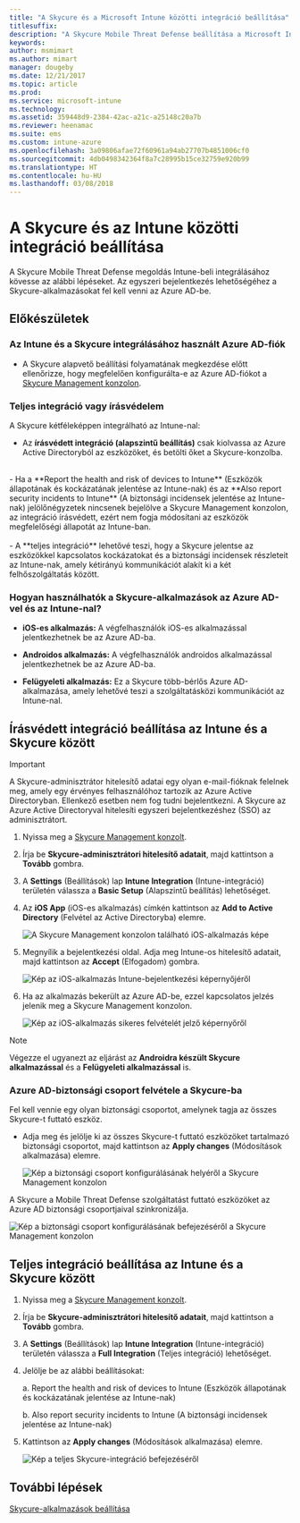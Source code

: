 ```yaml
---
title: "A Skycure és a Microsoft Intune közötti integráció beállítása"
titlesuffix: 
description: "A Skycure Mobile Threat Defense beállítása a Microsoft Intune-ban a mobileszközök a vállalati erőforrásokhoz való hozzáférésének kezeléséhez."
keywords: 
author: msmimart
ms.author: mimart
manager: dougeby
ms.date: 12/21/2017
ms.topic: article
ms.prod: 
ms.service: microsoft-intune
ms.technology: 
ms.assetid: 359448d9-2384-42ac-a21c-a25148c20a7b
ms.reviewer: heenamac
ms.suite: ems
ms.custom: intune-azure
ms.openlocfilehash: 3a09806afae72f60961a94ab27707b4851006cf0
ms.sourcegitcommit: 4db0498342364f8a7c28995b15ce32759e920b99
ms.translationtype: HT
ms.contentlocale: hu-HU
ms.lasthandoff: 03/08/2018
---
```

# <a name="set-up-the-skycure-integration-with-intune"></a>A Skycure és az Intune közötti integráció beállítása

A Skycure Mobile Threat Defense megoldás Intune-beli integrálásához kövesse az alábbi lépéseket. Az egyszeri bejelentkezés lehetőségéhez a Skycure-alkalmazásokat fel kell venni az Azure AD-be.

## <a name="before-you-begin"></a>Előkészületek

### <a name="azure-ad-account-used-to-integrate-intune-and-skycure"></a>Az Intune és a Skycure integrálásához használt Azure AD-fiók

-   A Skycure alapvető beállítási folyamatának megkezdése előtt ellenőrizze, hogy megfelelően konfigurálta-e az Azure AD-fiókot a [Skycure Management konzolon](https://aad.skycure.com).

### <a name="full-integration-vs-read-only"></a>Teljes integráció vagy írásvédelem

A Skycure kétféleképpen integrálható az Intune-nal:

-   Az **írásvédett integráció (alapszintű beállítás)** csak kiolvassa az Azure Active Directoryból az eszközöket, és betölti őket a Skycure-konzolba.
<br>
    -   Ha a **Report the health and risk of devices to Intune** (Eszközök állapotának és kockázatának jelentése az Intune-nak) és az **Also report security incidents to Intune** (A biztonsági incidensek jelentése az Intune-nak) jelölőnégyzetek nincsenek bejelölve a Skycure Management konzolon, az integráció írásvédett, ezért nem fogja módosítani az eszközök megfelelőségi állapotát az Intune-ban.
<br></br>
-   A **teljes integráció** lehetővé teszi, hogy a Skycure jelentse az eszközökkel kapcsolatos kockázatokat és a biztonsági incidensek részleteit az Intune-nak, amely kétirányú kommunikációt alakít ki a két felhőszolgáltatás között.

### <a name="how-the-skycure-apps-are-used-with-azure-ad-and-intune"></a>Hogyan használhatók a Skycure-alkalmazások az Azure AD-vel és az Intune-nal?

-   **iOS-es alkalmazás:** A végfelhasználók iOS-es alkalmazással jelentkezhetnek be az Azure AD-ba.

-   **Androidos alkalmazás:** A végfelhasználók androidos alkalmazással jelentkezhetnek be az Azure AD-ba.

-   **Felügyeleti alkalmazás:** Ez a Skycure több-bérlős Azure AD-alkalmazása, amely lehetővé teszi a szolgáltatásközi kommunikációt az Intune-nal.

## <a name="to-set-up-the-read-only-integration-between-intune-and-skycure"></a>Írásvédett integráció beállítása az Intune és a Skycure között

> [!IMPORTANT]
> A Skycure-adminisztrátor hitelesítő adatai egy olyan e-mail-fióknak felelnek meg, amely egy érvényes felhasználóhoz tartozik az Azure Active Directoryban. Ellenkező esetben nem fog tudni bejelentkezni. A Skycure az Azure Active Directoryval hitelesíti egyszeri bejelentkezéshez (SSO) az adminisztrátort.

1.  Nyissa meg a [Skycure Management konzolt](https://aad.skycure.com).

2.  Írja be **Skycure-adminisztrátori hitelesítő adatait**, majd kattintson a **Tovább** gombra.

3.  A **Settings** (Beállítások) lap **Intune Integration** (Intune-integráció) területén válassza a **Basic Setup** (Alapszintű beállítás) lehetőséget.

4.  Az **iOS App** (iOS-es alkalmazás) címkén kattintson az **Add to Active Directory** (Felvétel az Active Directoryba) elemre.

    ![A Skycure Management konzolon található iOS-alkalmazás képe](./media/skycure-setup-1.png)

5.  Megnyílik a bejelentkezési oldal. Adja meg Intune-os hitelesítő adatait, majd kattintson az **Accept** (Elfogadom) gombra.

    ![Kép az iOS-alkalmazás Intune-bejelentkezési képernyőjéről](./media/skycure-setup-2.png)

6.  Ha az alkalmazás bekerült az Azure AD-be, ezzel kapcsolatos jelzés jelenik meg a Skycure Management konzolon.

    ![Kép az iOS-alkalmazás sikeres felvételét jelző képernyőről](./media/skycure-setup-3.png)

> [!NOTE]
> Végezze el ugyanezt az eljárást az **Androidra készült Skycure alkalmazással** és a **Felügyeleti alkalmazással** is.

### <a name="add-an-azure-ad-security-group-into-skycure"></a>Azure AD-biztonsági csoport felvétele a Skycure-ba

Fel kell vennie egy olyan biztonsági csoportot, amelynek tagja az összes Skycure-t futtató eszköz.

-  Adja meg és jelölje ki az összes Skycure-t futtató eszközöket tartalmazó biztonsági csoportot, majd kattintson az **Apply changes** (Módosítások alkalmazása) elemre.

    ![Kép a biztonsági csoport konfigurálásának helyéről a Skycure Management konzolon](./media/skycure-setup-4.png)

A Skycure a Mobile Threat Defense szolgáltatást futtató eszközöket az Azure AD biztonsági csoportjaival szinkronizálja.

![Kép a biztonsági csoport konfigurálásának befejezéséről a Skycure Management konzolon](./media/skycure-setup-5.png)

## <a name="set-up-the-full-integration-between-intune-and-skycure"></a>Teljes integráció beállítása az Intune és a Skycure között

1.  Nyissa meg a [Skycure Management konzolt](https://aad.skycure.com).

2.  Írja be **Skycure-adminisztrátori hitelesítő adatait**, majd kattintson a **Tovább** gombra.

3.  A **Settings** (Beállítások) lap **Intune Integration** (Intune-integráció) területén válassza a **Full Integration** (Teljes integráció) lehetőséget.

4.  Jelölje be az alábbi beállításokat:

    a.  Report the health and risk of devices to Intune (Eszközök állapotának és kockázatának jelentése az Intune-nak)

    b.  Also report security incidents to Intune (A biztonsági incidensek jelentése az Intune-nak)

5.  Kattintson az **Apply changes** (Módosítások alkalmazása) elemre.

    ![Kép a teljes Skycure-integráció befejezéséről](./media/skycure-setup-6.png)

## <a name="next-steps"></a>További lépések

[Skycure-alkalmazások beállítása](mtd-apps-ios-app-configuration-policy-add-assign.md)
